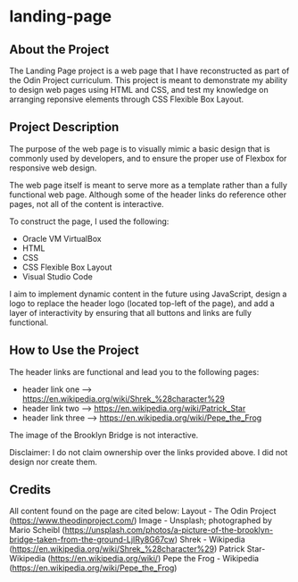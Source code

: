 # landing-page

## About the Project
The Landing Page project is a web page that I have reconstructed as part of the Odin Project curriculum. This project is meant to demonstrate my ability to design web pages using HTML and CSS, and test my knowledge on arranging reponsive elements through CSS Flexible Box Layout.

## Project Description
The purpose of the web page is to visually mimic a basic design that is commonly used by developers, and to ensure the proper use of Flexbox for responsive web design.

The web page itself is meant to serve more as a template rather than a fully functional web page. Although some of the header links do reference other pages, not all of the content is interactive.

To construct the page, I used the following:
- Oracle VM VirtualBox
- HTML
- CSS
- CSS Flexible Box Layout
- Visual Studio Code

I aim to implement dynamic content in the future using JavaScript, design a logo to replace the header logo (located top-left of the page), and add a layer of interactivity by ensuring that all buttons and links are fully functional.

## How to Use the Project
The header links are functional and lead you to the following pages:
- header link one --> https://en.wikipedia.org/wiki/Shrek_%28character%29
- header link two --> https://en.wikipedia.org/wiki/Patrick_Star
- header link three --> https://en.wikipedia.org/wiki/Pepe_the_Frog

The image of the Brooklyn Bridge is not interactive.

Disclaimer: I do not claim ownership over the links provided above. I did not design nor create them.

## Credits
All content found on the page are cited below:
Layout - The Odin Project (https://www.theodinproject.com/)
Image - Unsplash; photographed by Mario Scheibl (https://unsplash.com/photos/a-picture-of-the-brooklyn-bridge-taken-from-the-ground-LjIRy8G67cw)
Shrek - Wikipedia (https://en.wikipedia.org/wiki/Shrek_%28character%29)
Patrick Star- Wikipedia (https://en.wikipedia.org/wiki/)
Pepe the Frog - Wikipedia (https://en.wikipedia.org/wiki/Pepe_the_Frog)
